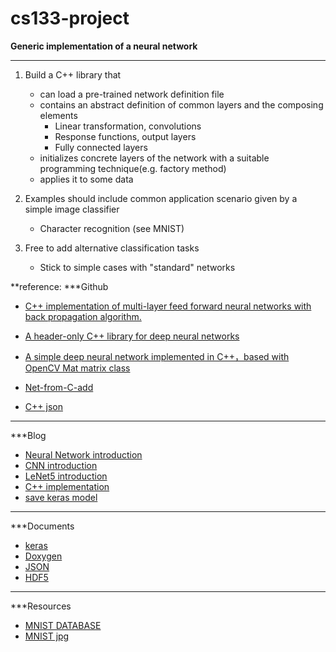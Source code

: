 # cs133-project


**Generic implementation of a neural network**

-----
1. Build a C++ library that

   * can load a pre-trained network definition file
   * contains an abstract definition of common layers and the composing elements
     + Linear transformation, convolutions
     + Response functions, output layers
     + Fully connected layers
   * initializes concrete layers of the network with a suitable programming technique(e.g. factory method)
   * applies it to some data

2. Examples should include common application scenario given by a simple image classifier
     * Character recognition (see MNIST)
3. Free to add alternative classification tasks
     * Stick to simple cases with "standard" networks

**reference:
***Github
- [C++ implementation of multi-layer feed forward neural networks with back propagation algorithm.](https://github.com/alelouis/Feed-Forward-Neural-Network)

- [A header-only C++ library for deep neural networks](https://github.com/yixuan/MiniDNN)
- [A simple deep neural network implemented in C++，based with OpenCV Mat matrix class](https://github.com/LiuXiaolong19920720/simple_net)
- [Net-from-C-add](https://github.com/zcc199710/Net-from-C-add)
- [C++ json](https://github.com/nlohmann/json)

-----
***Blog
- [Neural Network introduction](https://blog.csdn.net/u014162133/article/details/81181194)
- [CNN introduction](http://www.cnblogs.com/fydeblog/p/7450413.html)
- [LeNet5 introduction](https://www.cnblogs.com/ranjiewen/articles/7467600.html)
- [C++ implementation](https://mp.weixin.qq.com/s?__biz=MzU2MDAyNzk5MA==&mid=2247483953&idx=1&sn=6f09647ba35beaff6ac4965d78f645c7&chksm=fc0f0208cb788b1ee1fa0b62f386b23d3de58edd79c61f481fb6ccf04c2fcea4025cce6bc87e#rd)
- [save keras model](https://blog.csdn.net/cymy001/article/details/78647640)

-----
***Documents
- [keras](https://keras-cn.readthedocs.io/en/latest/)
- [Doxygen](http://www.doxygen.nl/)
- [JSON](https://nlohmann.github.io/json/)
- [HDF5](https://portal.hdfgroup.org/display/HDF5)

-----
***Resources
- [MNIST DATABASE](http://yann.lecun.com/exdb/mnist/)
- [MNIST jpg](https://www.kaggle.com/scolianni/mnistasjpg)